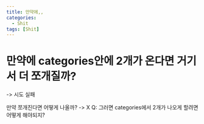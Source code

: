 ```yaml
---
title: 만약에,,
categories:
  - Shit
tags: [Shit]
---
```


# 만약에 categories안에 2개가 온다면 거기서 더 쪼개질까?
-> 시도 실패 

만약 쪼개진다면 어떻게 나올까? -> X
Q: 그러면 categories에서 2개가 나오게 할려면 어떻게 해야되지?
